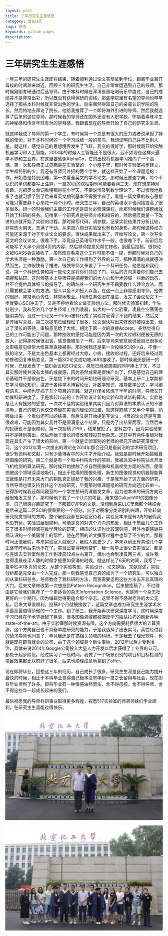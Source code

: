```yaml
---
layout: post
title: 三年研究生生涯感悟
category: 成长经历
tags: 感悟
keywords: github pages
description: 
---
```


# 三年研究生生涯感悟

一晃三年的研究生生涯即将结束，随着顺利通过论文答辩拿到学位，距离毕业离开母校的时间越来越近。回顾三年的研究生生活，自己非常幸运遇到自己的导师。那时候刚刚考研通过后选导师，由于本科时候在浑浑噩噩吃喝玩乐中度过，自己的成绩并不是非常出彩，所以既没有获得保研的资格，那些学院里有名望的导师也早早选择了那些本科时候就非常出色的学生。后来偶然得知自己的亲戚认识学院的院长，然后特地去拜访了院长，他给我推荐了一个即将海外引进的导师。然后我就选择了后来的这位导师，那时候我的导师还在国外还没有入职学校，怀揣着素昧平生的神秘感和传言年轻有为的崇拜感，我跟着现在的导师开始了自己的研究生生涯。

就这样我成了导师的第一个学生，有时候第一个总是有很大的压力或者说承担了特殊的使命。对于本科时候的一个学习成绩一般的菜鸟，我想证明自己并不比别人差。就这样，感觉自己的思想境界发生了飞跃，我变的很好学，那时候刚开始接触机器学习和人工智能，2013年的时候人工智能还不是很火，远不如现在这样火遍学术界和工业界。在这里要感谢AlphaGo，它的出现将机器学习推向了一个高潮。第一次和导师正式见面是在实验室的一个小屋子里，那时候实验室初步建立，学生都特别的少，我还有导师另外招的两个学生，就这样开始了一个课题组的工作。开始总是特别困难，第一次看全英文的学术论文，那时候还要查字典，每个不认识的单词都要写上注释，一篇20页的双栏期刊可能要看两三天，现在想来特别有趣。光把英文单词看懂都得花小半天，不要说涉及到数学理论了。不过慢慢地看多了也就习惯了到了后来看英文期刊基本不需要字典了，看懂一篇文章的核心思想可能只需要静下心来花一两个小时。研究生三年，自己的英语水平也间接提高了很多很多。研一的时候我们主要的工作还是应付必修课课程，而那时候我们课题组就开始了科研的任务。记得第一个研究点是导师介绍和指导的，然后相互商量一下改进的点就开始了实验的过程。那时候写代码，调参数，记录实验结果并分析比较，非常热火朝天，充满了干劲，从来周六周日实验室也有我的身影。那时候这种动力可能还来源于对于毕业论文的要求。很快成果就出来了，开始写论文，第一次写全英文的会议论文，很难下手，毕竟自己英语写作水平一般，也很难下手，前前后后可能写了大半个月就4页的内容，然后导师提意见帮忙修改，到最后投稿。很快论文被IGASS会议接收了，虽然现在看来这个工作可能不值一提，但那时候对自己的学术生涯是一种激励，第一次自己的工作得到了外界的认可，那种满满的成就感油然而生。工作很快有了推进，很快导师又布置了下一个科研任务，他总是和我们说，第一个科研任务和第一篇论文是将你们领进了门，以后的方向需要你们自己去把握和钻研。这时候基本上导师只是把握我们的大方向和学术领域一些新的动态，并不会提供具体细节的指导了。的确培养一个研究生并不需要教什么理论方法，而只需要教会学习的方法。授人以鱼不如授人以渔，在这一点上非常感谢导师，他做的很好，非常地负责任，非常地敬业。科研任务依旧在推进，发完了会议论文下一步就要向SCI冲击了，又是不停地看论文做实验想方法。那时候实验室初建，学生特别少，我和另外几个学生经常工作到凌晨，偌大的一个实验室，凌晨空空荡荡也挺阴森的。没过一个月又一个Idea被转化成了实验并获得了不错的结果，然后又是开始写文章。第二次提笔已经轻松了很多，论文很快写出来修改好被投出去，经过了漫长的等待，审稿意见给了大修。相比于第一次的直接Accept，突然觉得自己的工作可能出了问题，那种挫败的感觉可能是因为第一次的太过顺利便被无限的放大，记得那时候很沮丧，感觉像被拒了一样。后来导师来安慰我说他自己很多论文审稿意见经常大修甚至直接被拒。那时候我还是第一次投稿SCI的小白，不懂一般的论文，不是太出色基本上都要经过大修，小修，接收的过程。还好后来经过两轮修改回复审稿意见，第一篇SCI论文成功被JARS接收了。那时候我还是研一的时候，已经发表了一篇EI会议和SCI论文，感觉已经被周围的同学捧上了天，不过其实那时候并没有太强的成就感，因为虽然成果是很快产出了，但是感觉自己的理论基础并不是很出色。于是接下来的时间开始钻研理论研究，基本上研二上学期都在学习理论知识，混迹于各种学术博客论坛，补数学知识，推导数学公式，学习编程语言。中间也穿插了几个项目的实践。就这样闭关修炼了半年的时间，导师又开始催科研进度了，于是拿起以前的工作开始设计新的实验和测试新的算法。实验总是让人有挫败的感觉，一次次不佳的实验结果其实只因为对算法的本质认识的不够清晰，自己的能力也仅仅停留在实验向理论的过渡，就这样煎熬了又半个学期，勉强做出来一个看似还可以的结果，然后又是开始提笔写论文，4页的论文还是写着很艰难，可能因为其实我并不是很满意这个结果，只是为了出结果而写。当然后来的投稿也不是很顺利，第一次投稿了PRL，结果被拒了。意料之中，因为实验结果并不是特别突出，然后开始了漫长的修改和转投其他杂志。这其中有两件事情对我现在其实产生了很大的影响，第一个就是实验室别的老师的师兄开始研究深度学习，这个2012年第一次提出的理论在2014年那会还只是最前沿的学术研究项目，很少有资料和文献，只有少量博客中的大牛才开始介绍。我就是那时候开始接触自然图像的研究。第二个就是有一个和中科院合作的项目，我被派去中科院驻点开发飞机检测的算法研究。那时候开始接触了点自然图像和机器视觉方面的东西，便很快被这个领域深深地吸引，相比于枯燥的图像处理，新生的图像视觉和机器智能算法就像是打开未来大门的钥匙真正提起了我的兴趣，于是我开始了这方面的研究，当然导师也很支持我往这个方向研究，毕竟那时候课题组的研究方向还比较单一。记得那时候我还帮同寝室的一个学生想研究课题发文章，因为他本来的研究方向已经很难发文章了，那时候他下载了一个LLC的项目，用来做Caltach101的图像分类，自己很感兴趣研究了一下那篇CVPR的文章，没想到后来LLC里面那个特征会是后来这篇二区SCI的很重要的一个部分。出于对图像分类识别的兴趣，开始转向研究视觉领域的方向，整个暑假我都在实验室待着，实验室本来是有2周的暑假我也没有休。实验进展很顺利，可能是真的对这个方向的热爱，相比于前面几个工作花了很多时间停留在数学理论的研究，相应的认识也比较深刻吧。另外也要感谢导师认识的一个美国博士的帮忙，他在后面的论文撰写过程中也帮了不少的忙。那段时间正值暑假，本来实验室人就很少，暑假人就更少了，本来以前还有其他几个学生坚守阵地后来也不在了。实验室变得特别空旷，我一般早上很少去实验室，都是吃完饭去实验室然后工作到凌晨12点左右离开，偶尔也会到凌晨两三点，或许我觉得凌晨夜深人静的时候才是思如泉涌的时候。就这样花了6天的时间，我写了一篇单栏40多页的论文，从整个实验构思，实验设计，论文排版，文献综述，实验分析都是完全由一个人完成。那一刻我感觉自己真的成为了一个研究生，可以独立的从事科研任务，导师教会了我科研的方法，而我需要运用这些方法去开启真理的大门。后来文章修改第一次想投到Pattern Recognition，后来被拒稿了，不过理由是它给我们推荐了一个更适合的杂志Information Science，也是同一个杂志社更好的一个期刊，因为编辑觉得更适合那个杂志。这里不得不感谢老外的大公无私。后来文章很顺利，投稿3个月就被接收了，这篇文章也成为研究生生涯学术水平最高最值得骄傲的一个工作。到了研三，我开始再次研究深度学习，这时候深度学习已经在学术界掀起了巨浪，很多图像领域都被深度学习摧枯拉朽的刷新各种state-of-the-art。由于实验室那时候资源有限，这个方向需要耗费很大的计算资源，这个方向自己也不具备单独研究的能力，于是我选择了出去实习，索性经过我的请求导师也同意了，毕竟我还是在搞相关领域的科研。于是我去了理光软件，也就是现在即将就业的公司，由于这个领域是个新生事物，2012年以后才受到关注，具体来说2014年Google公司投入大量人力开发以后才获得了工业界的认可，都处于起步阶段。经过实习了一段时间，我做了一个场景识别的项目和目标检测的项目效果都比以前好了很多，后来也顺理成章地拿到了offer。

现在即将毕业，回想这三年的经历，自己成长了很多，研究生生涯是自己能力提升最快的时候，相比于本科毕业觉得自己根本没有学到一技之长留用与社会，现在即将毕业坦然了许多。即将毕业有一种情感油然而生，舍不得母校，舍不得导师，舍不得这些年一起成长起来的我们。

最后祝愿我的导师科研事业取得更多辉煌，祝愿517实验室的师弟师妹们学业顺利，在研究生生涯能过得快乐。

![1](/public/img/posts/成长/_MG_5817.JPG)

![2](/public/img/posts/成长/_MG_5815.JPG)